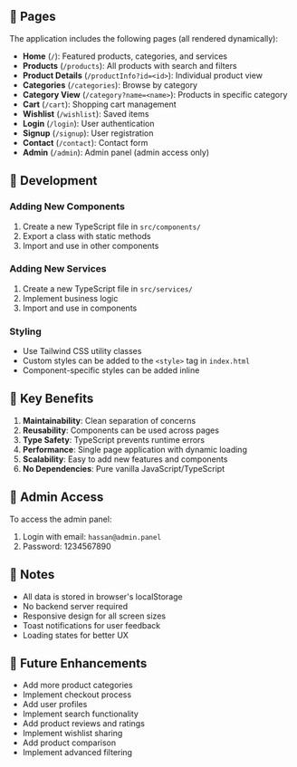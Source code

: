 ## 📱 Pages

The application includes the following pages (all rendered dynamically):

- **Home** (`/`): Featured products, categories, and services
- **Products** (`/products`): All products with search and filters
- **Product Details** (`/productInfo?id=<id>`): Individual product view
- **Categories** (`/categories`): Browse by category
- **Category View** (`/category?name=<name>`): Products in specific category
- **Cart** (`/cart`): Shopping cart management
- **Wishlist** (`/wishlist`): Saved items
- **Login** (`/login`): User authentication
- **Signup** (`/signup`): User registration
- **Contact** (`/contact`): Contact form
- **Admin** (`/admin`): Admin panel (admin access only)

## 🔧 Development

### Adding New Components
1. Create a new TypeScript file in `src/components/`
2. Export a class with static methods
3. Import and use in other components

### Adding New Services
1. Create a new TypeScript file in `src/services/`
2. Implement business logic
3. Import and use in components

### Styling
- Use Tailwind CSS utility classes
- Custom styles can be added to the `<style>` tag in `index.html`
- Component-specific styles can be added inline

## 🎯 Key Benefits

1. **Maintainability**: Clean separation of concerns
2. **Reusability**: Components can be used across pages
3. **Type Safety**: TypeScript prevents runtime errors
4. **Performance**: Single page application with dynamic loading
5. **Scalability**: Easy to add new features and components
6. **No Dependencies**: Pure vanilla JavaScript/TypeScript

## 🔐 Admin Access

To access the admin panel:
1. Login with email: `hassan@admin.panel`
2. Password: 1234567890

## 📝 Notes

- All data is stored in browser's localStorage
- No backend server required
- Responsive design for all screen sizes
- Toast notifications for user feedback
- Loading states for better UX

## 🚀 Future Enhancements

- Add more product categories
- Implement checkout process
- Add user profiles
- Implement search functionality
- Add product reviews and ratings
- Implement wishlist sharing
- Add product comparison
- Implement advanced filtering
